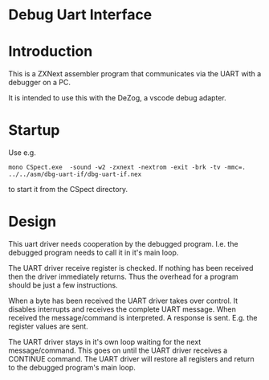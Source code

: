 # Debug Uart Interface

# Introduction

This is a ZXNext assembler program that communicates via the UART with a debugger on a PC.

It is intended to use this with the DeZog, a vscode debug adapter.


# Startup

Use e.g.

~~~
mono CSpect.exe  -sound -w2 -zxnext -nextrom -exit -brk -tv -mmc=. ../../asm/dbg-uart-if/dbg-uart-if.nex
~~~

to start it from the CSpect directory.


# Design

This uart driver needs cooperation by the debugged program.
I.e. the debugged program needs to call it in it's main loop.

The UART driver receive register is checked. If nothing has been received then the driver immediately returns. 
Thus the overhead for a program should be just a few instructions.

When a byte has been received the UART driver takes over control.
It disables interrupts and receives the complete UART message.
When received the message/command is interpreted.
A response is sent. E.g. the register values are sent.

The UART driver stays in it's own loop waiting for the next message/command.
This goes on until the UART driver receives a CONTINUE command.
The UART driver will restore all registers and return to the debugged program's main loop.



